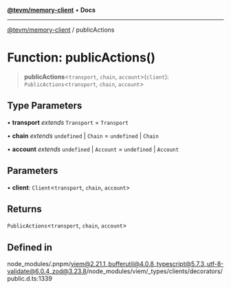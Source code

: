 [**@tevm/memory-client**](../README.md) • **Docs**

***

[@tevm/memory-client](../globals.md) / publicActions

# Function: publicActions()

> **publicActions**\<`transport`, `chain`, `account`\>(`client`): `PublicActions`\<`transport`, `chain`, `account`\>

## Type Parameters

• **transport** *extends* `Transport` = `Transport`

• **chain** *extends* `undefined` \| `Chain` = `undefined` \| `Chain`

• **account** *extends* `undefined` \| `Account` = `undefined` \| `Account`

## Parameters

• **client**: `Client`\<`transport`, `chain`, `account`\>

## Returns

`PublicActions`\<`transport`, `chain`, `account`\>

## Defined in

node\_modules/.pnpm/viem@2.21.1\_bufferutil@4.0.8\_typescript@5.7.3\_utf-8-validate@6.0.4\_zod@3.23.8/node\_modules/viem/\_types/clients/decorators/public.d.ts:1339
